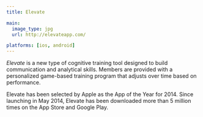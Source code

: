 ```yaml
---
title: Elevate

main:
  image_type: jpg
  url: http://elevateapp.com/

platforms: [ios, android]
---
```

*Elevate* is a new type of cognitive training tool designed to build communication and analytical skills. Members are provided with a personalized game-based training program that adjusts over time based on performance.

Elevate has been selected by Apple as the App of the Year for 2014. Since launching in May 2014, Elevate has been downloaded more than 5 million times on the App Store and Google Play.